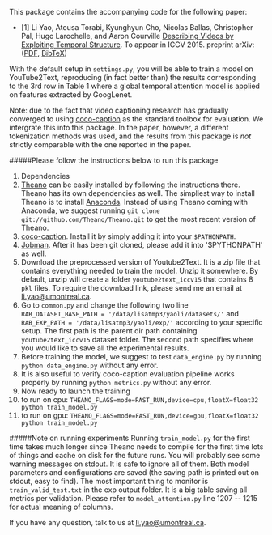 This package contains the accompanying code for the following paper:

* \[1\] Li Yao, Atousa Torabi, Kyunghyun Cho, Nicolas Ballas, Christopher Pal, Hugo Larochelle, and Aaron Courville [Describing Videos by Exploiting Temporal Structure](http://arxiv.org/abs/1502.08029). To appear in ICCV 2015.
preprint arXiv: ([PDF](http://arxiv.org/pdf/1502.08029v4.pdf),
[BibTeX](https://raw.github.com/yaoli/arctic-capgen-vid/master/reference.bib))

With the default setup in `settings.py`, you will be able to train a model on YouTube2Text, reproducing (in fact better than) the results corresponding to the 3rd row in Table 1 where a global temporal attention model is applied on features extracted by GoogLenet. 

Note: due to the fact that video captioning research has gradually converged to using [coco-caption](https://github.com/tylin/coco-caption) as the standard toolbox for evaluation. We intergrate this into this package. In the paper, however, a different tokenization methods was used, and the results from this package is *not* strictly comparable with the one reported in the paper. 

#####Please follow the instructions below to run this package
1. Dependencies
  1. [Theano](http://deeplearning.net/software/theano/) can be easily installed by following the instructions there. Theano has its own dependencies as well. The simpliest way to install Theano is to install [Anaconda](https://store.continuum.io/cshop/anaconda/). Instead of using Theano coming with Anaconda, we suggest running `git clone git://github.com/Theano/Theano.git` to get the most recent version of Theano. 
  2. [coco-caption](https://github.com/tylin/coco-caption). Install it by simply adding it into your `$PATHONPATH`.
  3. [Jobman](http://deeplearning.net/software/jobman/install.html). After it has been git cloned, please add it into '$PYTHONPATH' as well. 
2. Download the preprocessed version of Youtube2Text. It is a zip file that contains everything needed to train the model. Unzip it somewhere. By default, unzip will create a folder `youtube2text_iccv15` that contains 8 `pkl` files. To require the download link, please send me an email at li.yao@umontreal.ca.
3. Go to `common.py` and change the following two line `RAB_DATASET_BASE_PATH = '/data/lisatmp3/yaoli/datasets/'` and `RAB_EXP_PATH = '/data/lisatmp3/yaoli/exp/'` according to your specific setup. The first path is the parent dir path containing `youtube2text_iccv15` dataset folder. The second path specifies where you would like to save all the experimental results.
4. Before training the model, we suggest to test `data_engine.py` by running `python data_engine.py` without any error.
5. It is also useful to verify coco-caption evaluation pipeline works properly by running `python metrics.py` without any error.
6. Now ready to launch the training
  1. to run on cpu: `THEANO_FLAGS=mode=FAST_RUN,device=cpu,floatX=float32 python train_model.py`
  2. to run on gpu: `THEANO_FLAGS=mode=FAST_RUN,device=gpu,floatX=float32 python train_model.py`

#####Note on running experiments
Running `train_model.py` for the first time takes much longer since Theano needs to compile for the first time lots of things and cache on disk for the future runs. You will probably see some warning messages on stdout. It is safe to ignore all of them. Both model parameters and configurations are saved (the saving path is printed out on stdout, easy to find). The most important thing to monitor is `train_valid_test.txt` in the exp output folder. It is a big table saving all metrics per validation. Please refer to `model_attention.py` line 1207 -- 1215 for actual meaning of columns. 

If you have any question, talk to us at li.yao@umontreal.ca.
